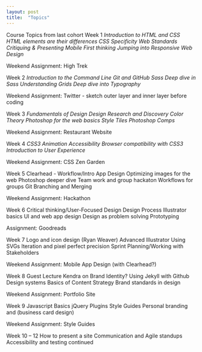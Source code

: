 ```yaml
---
layout: post
title:  "Topics"
---
```

Course Topics from last cohort
Week 1
*Introduction to HTML and CSS*
*HTML elements are their differences*
*CSS Specificity*
*Web Standards*
*Critiquing & Presenting*
*Mobile First thinking*
*Jumping into Responsive Web Design*

Weekend Assignment: High Trek

Week 2
*Introduction to the Command Line*
*Git and GitHub*
*Sass*
*Deep dive in Sass*
*Understanding Grids*
*Deep dive into Typography*

Weekend Assignment: Twitter - sketch outer layer and inner layer before coding

Week 3
*Fundamentals of Design*
*Design Research and Discovery*
*Color Theory*
*Photoshop for the web basics*
*Style Tiles*
*Photoshop Comps*

Weekend Assignment: Restaurant Website

Week 4
*CSS3 Animation*
*Accessibility*
*Browser compatibility with CSS3*
*Introduction to User Experience*

Weekend Assignment: CSS Zen Garden

Week 5
Clearhead - Workflow/Intro App Design
Optimizing images for the web
Photoshop deeper dive
Team work and group hackaton
Workflows for groups
Git Branching and Merging

Weekend Assignment: Hackathon

Week 6
Critical thinking/User-Focused Design
Design Process
Illustrator basics
UI and web app design
Design as problem solving
Prototyping

Assignment: Goodreads

Week 7
Logo and icon design (Ryan Weaver)
Advanced Illustrator
Using SVGs
Iteration and pixel perfect precision
Sprint Planning/Working with Stakeholders

Weekend Assignment: Mobile App Design (with Clearhead?)

Week 8
Guest Lecture Kendra on Brand Identity?
Using Jekyll with Github
Design systems
Basics of Content Strategy
Brand standards in design

Weekend Assignment: Portfolio Site

Week 9
Javascript Basics
jQuery Plugins
Style Guides
Personal branding and (business card design)

Weekend Assignment: Style Guides

Week 10 – 12 
How to present a site
Communication and Agile standups
Accessibility and testing continued